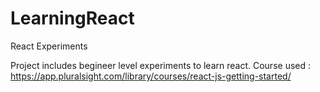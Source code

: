 # LearningReact
React Experiments

Project includes begineer level experiments to learn react.
Course used : https://app.pluralsight.com/library/courses/react-js-getting-started/
